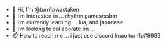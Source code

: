 - 👋 Hi, I’m @turn1pwastaken
- 👀 I’m interested in ... rhythm games/ssbm
- 🌱 I’m currently learning ... lua, and japanese
- 💞️ I’m looking to collaborate on ...
- 📫 How to reach me ... i just use discord lmao turn1p#9999

<!---
turn1pwastaken/turn1pwastaken is a ✨ special ✨ repository because its `README.md` (this file) appears on your GitHub profile.
You can click the Preview link to take a look at your changes.
--->
